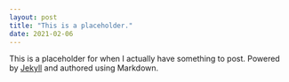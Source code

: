 ```yaml
---
layout: post
title: "This is a placeholder."
date: 2021-02-06
---
```


This is a placeholder for when I actually have something to post. Powered by [Jekyll](http://jekyllrb.com) and authored using Markdown.
